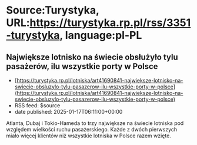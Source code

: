 # Source:Turystyka, URL:https://turystyka.rp.pl/rss/3351-turystyka, language:pl-PL

## Największe lotnisko na świecie obsłużyło tylu pasażerów, ilu wszystkie porty w Polsce
 - [https://turystyka.rp.pl/lotniska/art41690841-najwieksze-lotnisko-na-swiecie-obsluzylo-tylu-pasazerow-ilu-wszystkie-porty-w-polsce](https://turystyka.rp.pl/lotniska/art41690841-najwieksze-lotnisko-na-swiecie-obsluzylo-tylu-pasazerow-ilu-wszystkie-porty-w-polsce)
 - RSS feed: $source
 - date published: 2025-01-17T06:11:00+00:00

Atlanta, Dubaj i Tokio-Hameda to trzy największe na świecie lotniska pod względem wielkości ruchu pasażerskiego. Każde z dwóch pierwszych miało więcej klientów niż wszystkie lotniska w Polsce razem wzięte.

